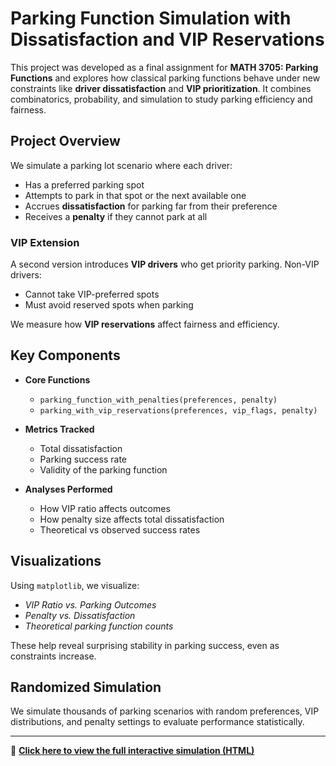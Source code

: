 # Parking Function Simulation with Dissatisfaction and VIP Reservations

This project was developed as a final assignment for **MATH 3705: Parking Functions** and explores how classical parking functions behave under new constraints like **driver dissatisfaction** and **VIP prioritization**. It combines combinatorics, probability, and simulation to study parking efficiency and fairness.

##  Project Overview

We simulate a parking lot scenario where each driver:
- Has a preferred parking spot
- Attempts to park in that spot or the next available one
- Accrues **dissatisfaction** for parking far from their preference
- Receives a **penalty** if they cannot park at all

###  VIP Extension

A second version introduces **VIP drivers** who get priority parking. Non-VIP drivers:
- Cannot take VIP-preferred spots
- Must avoid reserved spots when parking

We measure how **VIP reservations** affect fairness and efficiency.

##  Key Components

- **Core Functions**
  - `parking_function_with_penalties(preferences, penalty)`
  - `parking_with_vip_reservations(preferences, vip_flags, penalty)`

- **Metrics Tracked**
  - Total dissatisfaction
  - Parking success rate
  - Validity of the parking function

- **Analyses Performed**
  - How VIP ratio affects outcomes
  - How penalty size affects total dissatisfaction
  - Theoretical vs observed success rates

##  Visualizations

Using `matplotlib`, we visualize:
-  *VIP Ratio vs. Parking Outcomes*
-  *Penalty vs. Dissatisfaction*
-  *Theoretical parking function counts*

These help reveal surprising stability in parking success, even as constraints increase.

##  Randomized Simulation

We simulate thousands of parking scenarios with random preferences, VIP distributions, and penalty settings to evaluate performance statistically.

---

🔗 **[Click here to view the full interactive simulation (HTML)](https://your-username.github.io/your-repo-name/ParkingFunctionsFinal.html)**

